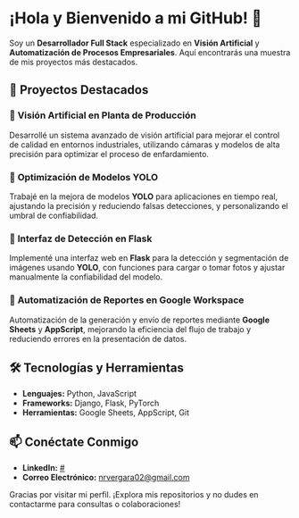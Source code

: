 # ¡Hola y Bienvenido a mi GitHub! 👋

Soy un **Desarrollador Full Stack** especializado en **Visión Artificial** y **Automatización de Procesos Empresariales**. Aquí encontrarás una muestra de mis proyectos más destacados.

## 🚀 Proyectos Destacados

### 🌟 **Visión Artificial en Planta de Producción**
Desarrollé un sistema avanzado de visión artificial para mejorar el control de calidad en entornos industriales, utilizando cámaras y modelos de alta precisión para optimizar el proceso de enfardamiento.

### 🌟 **Optimización de Modelos YOLO**
Trabajé en la mejora de modelos **YOLO** para aplicaciones en tiempo real, ajustando la precisión y reduciendo falsas detecciones, y personalizando el umbral de confiabilidad.

### 🌟 **Interfaz de Detección en Flask**
Implementé una interfaz web en **Flask** para la detección y segmentación de imágenes usando **YOLO**, con funciones para cargar o tomar fotos y ajustar manualmente la confiabilidad del modelo.

### 🌟 **Automatización de Reportes en Google Workspace**
Automatización de la generación y envío de reportes mediante **Google Sheets** y **AppScript**, mejorando la eficiencia del flujo de trabajo y reduciendo errores en la presentación de datos.

## 🛠️ Tecnologías y Herramientas

- **Lenguajes:** Python, JavaScript
- **Frameworks:** Django, Flask, PyTorch
- **Herramientas:** Google Sheets, AppScript, Git

## 📫 Conéctate Conmigo

- **LinkedIn:** [#](https://www.linkedin.com/in/rafael-vergara-3a677323b/)
- **Correo Electrónico:** nrvergara02@gmail.com

Gracias por visitar mi perfil. ¡Explora mis repositorios y no dudes en contactarme para consultas o colaboraciones!
